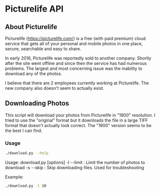 # Picturelife API

## About Picturelife
Picturelife (https://picturelife.com/) is a free (with paid premium) cloud service that gets all of your personal and mobile photos in one place, secure, searchable and easy to share.

In early 2016, Picturelife was reportedly sold to another company. Shortly after the site went offline and since then the service has had numerous problems. The largest and most concerning issue was the inability to download any of the photos.

I believe that there are 2 employees currently working at Picturelife. The new company also doesn't seem to actually exist.

## Downloading Photos

This script will download your photos from Picturelife in "1900" resolution. I tried to use the "original" format but it downloads the file in a large TIFF format that doesn't actually look correct. The "1900" version seems to be the best I can find.

### Usage
```bash
./download.py --help
```

Usage: download.py [options]
 -l --limit : Limit the number of photos to download
 -s --skip  : Skip downloading files. Used for troubleshooting

Example:

```bash
./download.py -l 10
```
